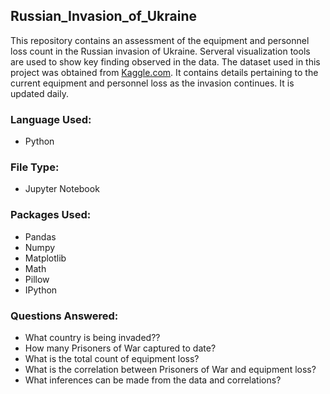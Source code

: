 ## Russian_Invasion_of_Ukraine
This repository contains an assessment of the equipment and personnel loss count in the Russian invasion of Ukraine. Serveral visualization tools are used to show key finding observed in the data. 
The dataset used in this project was obtained from [Kaggle.com](https://www.kaggle.com/datasets/piterfm/2022-ukraine-russian-war?datasetId=1967621&sortBy=voteCount). It contains details pertaining to the current equipment and personnel loss as the invasion continues. It is updated daily.

### Language Used:
- Python

### File Type:
- Jupyter Notebook

### Packages Used:
- Pandas
- Numpy
- Matplotlib
- Math
- Pillow
- IPython

### Questions Answered:
- What country is being invaded??
- How many Prisoners of War captured to date?
- What is the total count of equipment loss?
- What is the correlation between Prisoners of War and equipment loss?
- What inferences can be made from the data and correlations?

